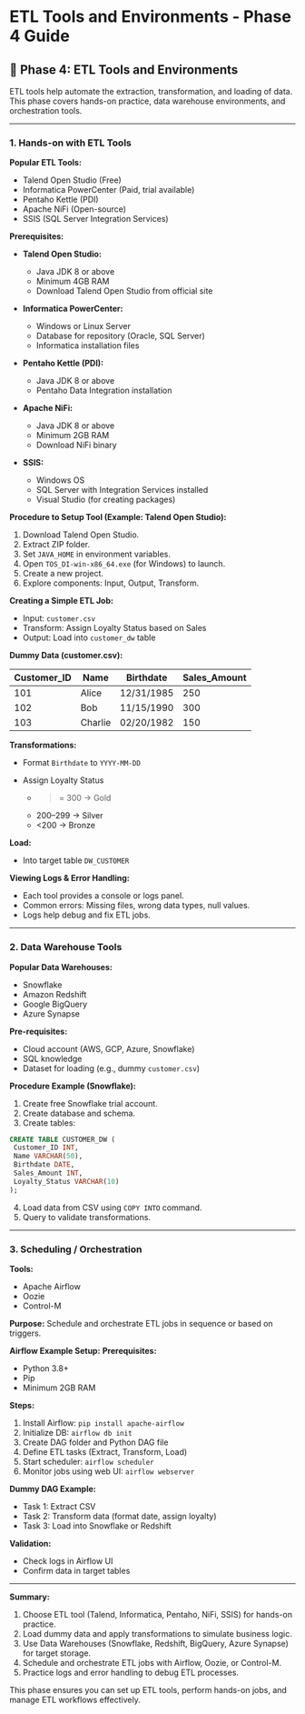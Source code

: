 # ETL Tools and Environments - Phase 4 Guide

## 🧰 Phase 4: ETL Tools and Environments

ETL tools help automate the extraction, transformation, and loading of data. This phase covers hands-on practice, data warehouse environments, and orchestration tools.

---

### 1. Hands-on with ETL Tools

**Popular ETL Tools:**

* Talend Open Studio (Free)
* Informatica PowerCenter (Paid, trial available)
* Pentaho Kettle (PDI)
* Apache NiFi (Open-source)
* SSIS (SQL Server Integration Services)

**Prerequisites:**

* **Talend Open Studio:**

  * Java JDK 8 or above
  * Minimum 4GB RAM
  * Download Talend Open Studio from official site
* **Informatica PowerCenter:**

  * Windows or Linux Server
  * Database for repository (Oracle, SQL Server)
  * Informatica installation files
* **Pentaho Kettle (PDI):**

  * Java JDK 8 or above
  * Pentaho Data Integration installation
* **Apache NiFi:**

  * Java JDK 8 or above
  * Minimum 2GB RAM
  * Download NiFi binary
* **SSIS:**

  * Windows OS
  * SQL Server with Integration Services installed
  * Visual Studio (for creating packages)

**Procedure to Setup Tool (Example: Talend Open Studio):**

1. Download Talend Open Studio.
2. Extract ZIP folder.
3. Set `JAVA_HOME` in environment variables.
4. Open `TOS_DI-win-x86_64.exe` (for Windows) to launch.
5. Create a new project.
6. Explore components: Input, Output, Transform.

**Creating a Simple ETL Job:**

* Input: `customer.csv`
* Transform: Assign Loyalty Status based on Sales
* Output: Load into `customer_dw` table

**Dummy Data (customer.csv):**

| Customer_ID | Name    | Birthdate  | Sales_Amount |
| ----------- | ------- | ---------- | ------------ |
| 101         | Alice   | 12/31/1985 | 250          |
| 102         | Bob     | 11/15/1990 | 300          |
| 103         | Charlie | 02/20/1982 | 150          |

**Transformations:**

* Format `Birthdate` to `YYYY-MM-DD`
* Assign Loyalty Status

  * > = 300 → Gold
  * 200–299 → Silver
  * <200 → Bronze

**Load:**

* Into target table `DW_CUSTOMER`

**Viewing Logs & Error Handling:**

* Each tool provides a console or logs panel.
* Common errors: Missing files, wrong data types, null values.
* Logs help debug and fix ETL jobs.

---

### 2. Data Warehouse Tools

**Popular Data Warehouses:**

* Snowflake
* Amazon Redshift
* Google BigQuery
* Azure Synapse

**Pre-requisites:**

* Cloud account (AWS, GCP, Azure, Snowflake)
* SQL knowledge
* Dataset for loading (e.g., dummy `customer.csv`)

**Procedure Example (Snowflake):**

1. Create free Snowflake trial account.
2. Create database and schema.
3. Create tables:

```sql
CREATE TABLE CUSTOMER_DW (
 Customer_ID INT,
 Name VARCHAR(50),
 Birthdate DATE,
 Sales_Amount INT,
 Loyalty_Status VARCHAR(10)
);
```

4. Load data from CSV using `COPY INTO` command.
5. Query to validate transformations.

---

### 3. Scheduling / Orchestration

**Tools:**

* Apache Airflow
* Oozie
* Control-M

**Purpose:** Schedule and orchestrate ETL jobs in sequence or based on triggers.

**Airflow Example Setup:**
**Prerequisites:**

* Python 3.8+
* Pip
* Minimum 2GB RAM

**Steps:**

1. Install Airflow: `pip install apache-airflow`
2. Initialize DB: `airflow db init`
3. Create DAG folder and Python DAG file
4. Define ETL tasks (Extract, Transform, Load)
5. Start scheduler: `airflow scheduler`
6. Monitor jobs using web UI: `airflow webserver`

**Dummy DAG Example:**

* Task 1: Extract CSV
* Task 2: Transform data (format date, assign loyalty)
* Task 3: Load into Snowflake or Redshift

**Validation:**

* Check logs in Airflow UI
* Confirm data in target tables

---

**Summary:**

1. Choose ETL tool (Talend, Informatica, Pentaho, NiFi, SSIS) for hands-on practice.
2. Load dummy data and apply transformations to simulate business logic.
3. Use Data Warehouses (Snowflake, Redshift, BigQuery, Azure Synapse) for target storage.
4. Schedule and orchestrate ETL jobs with Airflow, Oozie, or Control-M.
5. Practice logs and error handling to debug ETL processes.

This phase ensures you can set up ETL tools, perform hands-on jobs, and manage ETL workflows effectively.
